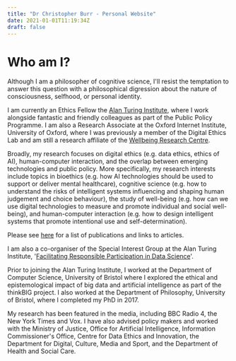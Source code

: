 ```yaml
---
title: "Dr Christopher Burr - Personal Website"
date: 2021-01-01T11:19:34Z
draft: false
---
```


# Who am I?

Although I am a philosopher of cognitive science, I'll resist the temptation to answer this question with a philosophical digression about the nature of consciousness, selfhood, or personal identity.

I am currently an Ethics Fellow the [Alan Turing Institute](https://www.turing.ac.uk/people/researchers/christopher-burr), where I work alongside fantastic and friendly colleagues as part of the Public Policy Programme. I am also a Research Associate at the Oxford Internet Institute, University of Oxford, where I was previously a member of the Digital Ethics Lab and am still a research affiliate of the [Wellbeing Research Centre](https://wellbeing.hmc.ox.ac.uk/home).

Broadly, my research focuses on digital ethics (e.g. data ethics, ethics of AI), human-computer interaction, and the overlap between emerging technologies and public policy. More specifically, my research interests include topics in bioethics (e.g. how AI technologies should be used to support or deliver mental healthcare), cognitive science (e.g. how to understand the risks of intelligent systems influencing and shaping human judgement and choice behaviour), the study of well-being (e.g. how can we use digital technologies to measure and promote individual and social well-being), and human-computer interaction (e.g. how to design intelligent systems that promote intentional use and self-determination).

Please see [here](cv) for a list of publications and links to articles.

I am also a co-organiser of the Special Interest Group at the Alan Turing Institute, '[Facilitating Responsible Participation in Data Science](https://www.turing.ac.uk/research/interest-groups/facilitating-responsible-participation-data-science)'.

Prior to joining the Alan Turing Institute, I worked at the Department of Computer Science, University of Bristol where I explored the ethical and epistemological impact of big data and artificial intelligence as part of the thinkBIG project. I also worked at the Department of Philosophy, University of Bristol, where I completed my PhD in 2017.

My research has been featured in the media, including BBC Radio 4, the New York Times and Vox. I have also advised policy makers and worked with the Ministry of Justice, Office for Artificial Intelligence, Information Commissioner's Office, Centre for Data Ethics and Innovation, the Department for Digital, Culture, Media and Sport, and the Department of Health and Social Care.
